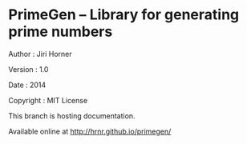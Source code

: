 PrimeGen – Library for generating prime numbers
===============================================

Author
:   Jiri Horner

Version
:   1.0

Date
:   2014

Copyright
:   MIT License

This branch is hosting documentation.

Available online at http://hrnr.github.io/primegen/